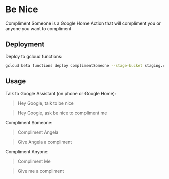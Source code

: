# Be Nice

Compliment Someone is a Google Home Action that will compliment you or anyone you want to compliment

## Deployment

Deploy to gcloud functions:

```sh
gcloud beta functions deploy complimentSomeone --stage-bucket staging.compliment-40255.appspot.com --trigger-http --entry-point complimentSomeone
```

## Usage

Talk to Google Assistant (on phone or Google Home):
> Hey Google, talk to be nice

> Hey Google, ask be nice to compliment me 

Compliment Someone:
> Compliment Angela

> Give Angela a compliment

Compliment Anyone:
> Compliment Me

> Give me a compliment